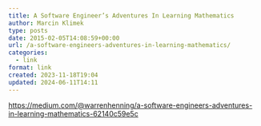 ```yaml
---
title: A Software Engineer’s Adventures In Learning Mathematics
author: Marcin Klimek
type: posts
date: 2015-02-05T14:08:59+00:00
url: /a-software-engineers-adventures-in-learning-mathematics/
categories:
  - link
format: link
created: 2023-11-18T19:04
updated: 2024-06-11T14:11
---
```

<div dir="ltr">
  <a href="https://medium.com/@warrenhenning/a-software-engineers-adventures-in-learning-mathematics-62140c59e5c">https://medium.com/@warrenhenning/a-software-engineers-adventures-in-learning-mathematics-62140c59e5c</a>
</div>

&nbsp;